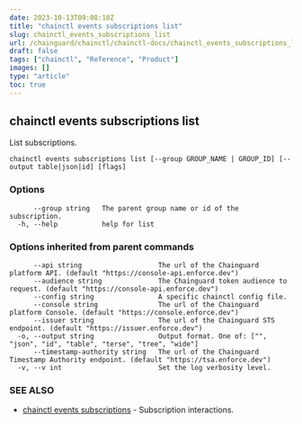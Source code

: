 ```yaml
---
date: 2023-10-13T09:08:18Z
title: "chainctl events subscriptions list"
slug: chainctl_events_subscriptions_list
url: /chainguard/chainctl/chainctl-docs/chainctl_events_subscriptions_list/
draft: false
tags: ["chainctl", "Reference", "Product"]
images: []
type: "article"
toc: true
---
```

## chainctl events subscriptions list

List subscriptions.

```
chainctl events subscriptions list [--group GROUP_NAME | GROUP_ID] [--output table|json|id] [flags]
```

### Options

```
      --group string   The parent group name or id of the subscription.
  -h, --help           help for list
```

### Options inherited from parent commands

```
      --api string                   The url of the Chainguard platform API. (default "https://console-api.enforce.dev")
      --audience string              The Chainguard token audience to request. (default "https://console-api.enforce.dev")
      --config string                A specific chainctl config file.
      --console string               The url of the Chainguard platform Console. (default "https://console.enforce.dev")
      --issuer string                The url of the Chainguard STS endpoint. (default "https://issuer.enforce.dev")
  -o, --output string                Output format. One of: ["", "json", "id", "table", "terse", "tree", "wide"]
      --timestamp-authority string   The url of the Chainguard Timestamp Authority endpoint. (default "https://tsa.enforce.dev")
  -v, --v int                        Set the log verbosity level.
```

### SEE ALSO

* [chainctl events subscriptions](/chainguard/chainctl/chainctl-docs/chainctl_events_subscriptions/)	 - Subscription interactions.

